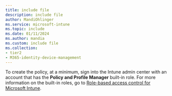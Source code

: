 ```yaml
---
title: include file
description: include file
author: MandiOhlinger
ms.service: microsoft-intune
ms.topic: include
ms.date: 01/11/2024
ms.author: mandia
ms.custom: include file
ms.collection:
- tier2
- M365-identity-device-management
---
```


<!-- This include file is used in the Windows 10 reference settings lists in /configuration. -->

To create the policy, at a minimum, sign into the Intune admin center with an account that has the **Policy and Profile Manager** built-in role. For more information on the built-in roles, go to [Role-based access control for Microsoft Intune](../fundamentals/role-based-access-control.md).
